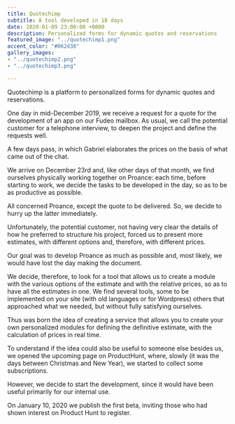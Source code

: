 ```yaml
---
title: Quotechimp
subtitle: A tool developed in 18 days
date: 2020-01-09 23:00:00 +0000
description: Personalized forms for dynamic quotes and reservations
featured_image: "../quotechimp1.png"
accent_color: "#062d38"
gallery_images:
- "../quotechimp2.png"
- "../quotechimp3.png"

---
```

Quotechimp is a platform to personalized forms for dynamic quotes and reservations.

One day in mid-December 2019, we receive a request for a quote for the development of an app on our Fudeo mailbox. As usual, we call the potential customer for a telephone interview, to deepen the project and define the requests well.

A few days pass, in which Gabriel elaborates the prices on the basis of what came out of the chat.

We arrive on December 23rd and, like other days of that month, we find ourselves physically working together on Proance: each time, before starting to work, we decide the tasks to be developed in the day, so as to be as productive as possible.

All concerned Proance, except the quote to be delivered. So, we decide to hurry up the latter immediately.

Unfortunately, the potential customer, not having very clear the details of how he preferred to structure his project, forced us to present more estimates, with different options and, therefore, with different prices.

Our goal was to develop Proance as much as possible and, most likely, we would have lost the day making the document.

We decide, therefore, to look for a tool that allows us to create a module with the various options of the estimate and with the relative prices, so as to have all the estimates in one. We find several tools, some to be implemented on your site (with old languages ​​or for Wordpress) others that approached what we needed, but without fully satisfying ourselves.

Thus was born the idea of ​​creating a service that allows you to create your own personalized modules for defining the definitive estimate, with the calculation of prices in real time.

To understand if the idea could also be useful to someone else besides us, we opened the upcoming page on ProductHunt, where, slowly (it was the days between Christmas and New Year), we started to collect some subscriptions.

However, we decide to start the development, since it would have been useful primarily for our internal use.

On January 10, 2020 we publish the first beta, inviting those who had shown interest on Product Hunt to register.